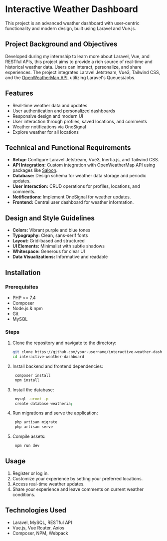# Interactive Weather Dashboard

This project is an advanced weather dashboard with user-centric functionality and modern design, built using Laravel and Vue.js.

## Project Background and Objectives

Developed during my internship to learn more about Laravel, Vue, and RESTful APIs, this project aims to provide a rich source of real-time and historical weather data. Users can interact, personalize, and share experiences. The project integrates Laravel Jetstream, Vue3, Tailwind CSS, and the [OpenWeatherMap API](https://openweathermap.org/api/one-call-3), utilizing Laravel's Queues/Jobs.

## Features

- Real-time weather data and updates
- User authentication and personalized dashboards
- Responsive design and modern UI
- User interaction through profiles, saved locations, and comments
- Weather notifications via OneSignal
- Explore weather for all locations

## Technical and Functional Requirements

- **Setup:** Configure Laravel Jetstream, Vue3, Inertia.js, and Tailwind CSS.
- **API Integration:** Custom integration with OpenWeatherMap API using packages like [Saloon](https://docs.saloon.dev/).
- **Database:** Design schema for weather data storage and periodic updates.
- **User Interaction:** CRUD operations for profiles, locations, and comments.
- **Notifications:** Implement OneSignal for weather updates.
- **Frontend:** Central user dashboard for weather information.

## Design and Style Guidelines

- **Colors:** Vibrant purple and blue tones
- **Typography:** Clean, sans-serif fonts
- **Layout:** Grid-based and structured
- **UI Elements:** Minimalist with subtle shadows
- **Whitespace:** Generous for clear UI
- **Data Visualizations:** Informative and readable

## Installation

### Prerequisites

- PHP >= 7.4
- Composer
- Node.js & npm
- Git
- MySQL

### Steps

1. Clone the repository and navigate to the directory:
   ```bash
   git clone https://github.com/your-username/interactive-weather-dashboard.git
   cd interactive-weather-dashboard
   ```
2. Install backend and frontend dependencies:
   ```bash
    composer install
    npm install
   ```
3. Install the database:
   ```bash
    mysql -uroot -p
    create database weatheria;
   ```
4. Run migrations and serve the application:
   ```bash
    php artisan migrate
    php artisan serve
   ```
5. Compile assets:
   ```bash
    npm run dev
   ```

## Usage

1. Register or log in.
2. Customize your experience by setting your preferred locations.
3. Access real-time weather updates.
4. Share your experience and leave comments on current weather conditions.

## Technologies Used

- Laravel, MySQL, RESTful API
- Vue.js, Vue Router, Axios
- Composer, NPM, Webpack
   
